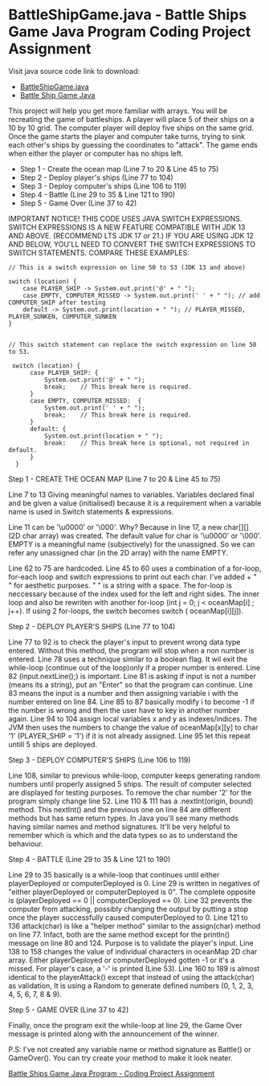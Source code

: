 # BattleShipGame.java - Battle Ships Game Java Program Coding Project Assignment 

Visit java source code link to download: 
- <a href="https://github.com/Joshua-Ho-Gwok-Hin/EDU-SGUS-LITHAN-NICF/blob/main/java-battle-ships-game/BattleShipGame.java">BattleShipGame.java</a>
- <a href="https://github.com/Joshua-Ho-Gwok-Hin/EDU-SGUS-LITHAN-NICF/tree/main/java-battle-ships-game">Battle Ship Game Java</a>



This project will help you get more familiar with arrays. You will be recreating the game of battleships. A player will place 5 of their ships on a 10 by 10 grid. The computer player will deploy five ships on the same grid. Once the game starts the player and computer take turns, trying to sink each other's ships by guessing the coordinates to "attack". The game ends when either the player or computer has no ships left.

- Step 1 - Create the ocean map (Line 7 to 20 & Line 45 to 75)
- Step 2 - Deploy player's ships (Line 77 to 104)
- Step 3 - Deploy computer's ships (Line 106 to 119)
- Step 4 - Battle (Line 29 to 35 & Line 121 to 190)
- Step 5 - Game Over (Line 37 to 42)

IMPORTANT NOTICE! THIS CODE USES JAVA SWITCH EXPRESSIONS. SWITCH EXPRESSIONS IS A NEW FEATURE COMPATIBLE WITH JDK 13 AND ABOVE. (RECOMMEND LTS JDK 17 or 21.) IF YOU ARE USING JDK 12 AND BELOW, YOU'LL NEED TO CONVERT THE SWITCH EXPRESSIONS TO SWITCH STATEMENTS. COMPARE THESE EXAMPLES:

```
// This is a switch expression on line 50 to 53 (JDK 13 and above)

switch (location) {
    case PLAYER_SHIP -> System.out.print('@' + " ");
    case EMPTY, COMPUTER_MISSED -> System.out.print(' ' + " "); // add COMPUTER_SHIP after testing
    default -> System.out.print(location + " "); // PLAYER_MISSED, PLAYER_SUNKEN, COMPUTER_SUNKEN
}


// This switch statement can replace the switch expression on line 50 to 53.

 switch (location) {
      case PLAYER_SHIP: {
          System.out.print('@' + " ");
          break;    // This break here is required.
      }
      case EMPTY, COMPUTER_MISSED:  { 
          System.out.print(' ' + " "); 
          break;    // This break here is required.
      }
      default: { 
          System.out.print(location + " "); 
          break:    // This break here is optional, not required in default.
      }
  }
```

Step 1 - CREATE THE OCEAN MAP (Line 7 to 20 & Line 45 to 75)

Line 7 to 13
Giving meaningful names to variables. Variables declared final and be given a value (initialised) because it is a requirement when a variable name is used in Switch statements & expressions. 

Line 11 can be '\u0000' or '\000'. Why? Because in line 17, a new char[][] (2D char array) was created. The default value for char is '\u0000' or '\000'. EMPTY is a meaningful name (subjectively) for the unassigned. So we can refer any unassigned char (in the 2D array) with the name EMPTY.

Line 62 to 75 are hardcoded. 
Line 45 to 60 uses a combination of a for-loop, for-each loop and switch expressions to print out each char. I've added +  " " for aesthetic purposes. " " is a string with a space. The for-loop is neccessary because of the index used for the left and right sides. The inner loop and also be rewriten with another for-loop (int j = 0; j < oceanMap[i] ;  j++). If using 2 for-loops, the switch becomes switch ( oceanMap[i][j]).



Step 2 - DEPLOY PLAYER'S SHIPS (Line 77 to 104)

Line 77 to 92 is to check the player's input to prevent wrong data type entered. Without this method, the program will stop when a non number is entered. 
Line 78 uses a technique similar to a boolean flag. It wil exit the while-loop (continue out of the loop)only if a proper number is entered. 
Line 82 (input.nextLine();) is important. Line 81 is asking if input is not a number (means its a string), put an "Enter" so that the program can continue. Line 83 means the input is a number and then assigning variable i with the number entered on line 84. Line 85 to 87 basically modify i to become -1 if the number is wrong and then the user have to key in another number again.
Line 94 to 104 assign local variables x and y as indexes/indices. The JVM then uses the numbers to change the value of oceanMap[x][y] to char '1' (PLAYER_SHIP = '1') if it is not already assigned. Line 95 let this repeat untill 5 ships are deployed.


Step 3 - DEPLOY COMPUTER'S SHIPS (Line 106 to 119)

Line 108, similar to previous while-loop, computer keeps generating random numbers until properly assigned 5 ships. The result of computer selected are displayed for testing purposes. To remove the char number '2' for the program simply change line 52.
Line 110 & 111 has a .nextInt(origin, bound) method. This nextInt() and the previous one on line 84 are different methods but has same return types. In Java you'll see many methods having similar names and method signatures. It'll be very helpful to remember which is which and the data types so as to understand the behaviour.


Step 4 - BATTLE (Line 29 to 35 & Line 121 to 190)

Line 29 to 35 basically is a while-loop that continues until either playerDeployed or computerDeployed is 0. Line 29 is written in negatives of "either playerDeployed or computerDeployed is 0". The complete opposite is (playerDeployed == 0 || computerDeployed == 0). Line 32 prevents the computer from attacking, possibly changing the output by putting a stop once the player successfully caused computerDeployed to 0. 
Line 121 to 136 attack(char) is like a "helper method" similar to the assign(char) method on line 77. Infact, both are the same method except for the println() message on line 80 and 124. Purpose is to validate the player's input.
Line 138 to 158 changes the value of individual characters in oceanMap 2D char array. Either playerDeployed or computerDeployed gotten -1 or it's a missed. For player's case, a '-' is printed (Line 53).
Line 160 to 189 is almost identical to the playerAttack() except that instead of using the attack(char) as validation, It is using a Random to generate defined numbers (0, 1, 2, 3, 4, 5, 6, 7, 8 & 9). 


Step 5 - GAME OVER (Line 37 to 42)

Finally, once the program exit the while-loop at line 29, the Game Over message is printed along with the announcement of the winner.

P.S: I've not created any variable name or method signature as Battle() or GameOver(). You can try create your method to make it look neater.

<a href="https://github.com/Joshua-Ho-Gwok-Hin/Mini-Project-Battle-Ships/tree/main">Battle Ships Game Java Program - Coding Project Assignment</a>
